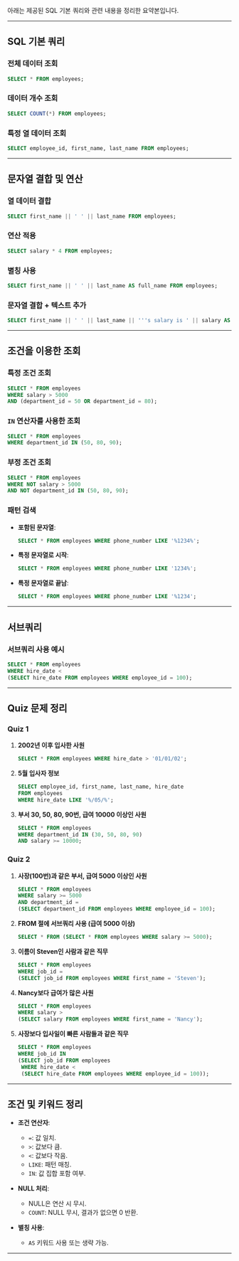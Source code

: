 아래는 제공된 SQL 기본 쿼리와 관련 내용을 정리한 요약본입니다.

---

## **SQL 기본 쿼리**

### **전체 데이터 조회**

```sql
SELECT * FROM employees;
```

### **데이터 개수 조회**

```sql
SELECT COUNT(*) FROM employees;
```

### **특정 열 데이터 조회**

```sql
SELECT employee_id, first_name, last_name FROM employees;
```

---

## **문자열 결합 및 연산**

### **열 데이터 결합**

```sql
SELECT first_name || ' ' || last_name FROM employees;
```

### **연산 적용**

```sql
SELECT salary * 4 FROM employees;
```

### **별칭 사용**

```sql
SELECT first_name || ' ' || last_name AS full_name FROM employees;
```

### **문자열 결합 + 텍스트 추가**

```sql
SELECT first_name || ' ' || last_name || '''s salary is ' || salary AS salary_info FROM employees;
```

---

## **조건을 이용한 조회**

### **특정 조건 조회**

```sql
SELECT * FROM employees
WHERE salary > 5000
AND (department_id = 50 OR department_id = 80);
```

### **`IN` 연산자를 사용한 조회**

```sql
SELECT * FROM employees
WHERE department_id IN (50, 80, 90);
```

### **부정 조건 조회**

```sql
SELECT * FROM employees
WHERE NOT salary > 5000
AND NOT department_id IN (50, 80, 90);
```

### **패턴 검색**

- **포함된 문자열**:
  ```sql
  SELECT * FROM employees WHERE phone_number LIKE '%1234%';
  ```
- **특정 문자열로 시작**:
  ```sql
  SELECT * FROM employees WHERE phone_number LIKE '1234%';
  ```
- **특정 문자열로 끝남**:
  ```sql
  SELECT * FROM employees WHERE phone_number LIKE '%1234';
  ```

---

## **서브쿼리**

### **서브쿼리 사용 예시**

```sql
SELECT * FROM employees
WHERE hire_date <
(SELECT hire_date FROM employees WHERE employee_id = 100);
```

---

## **Quiz 문제 정리**

### Quiz 1

1. **2002년 이후 입사한 사원**

   ```sql
   SELECT * FROM employees WHERE hire_date > '01/01/02';
   ```

2. **5월 입사자 정보**

   ```sql
   SELECT employee_id, first_name, last_name, hire_date
   FROM employees
   WHERE hire_date LIKE '%/05/%';
   ```

3. **부서 30, 50, 80, 90번, 급여 10000 이상인 사원**
   ```sql
   SELECT * FROM employees
   WHERE department_id IN (30, 50, 80, 90)
   AND salary >= 10000;
   ```

### Quiz 2

1. **사장(100번)과 같은 부서, 급여 5000 이상인 사원**

   ```sql
   SELECT * FROM employees
   WHERE salary >= 5000
   AND department_id =
   (SELECT department_id FROM employees WHERE employee_id = 100);
   ```

2. **FROM 절에 서브쿼리 사용 (급여 5000 이상)**

   ```sql
   SELECT * FROM (SELECT * FROM employees WHERE salary >= 5000);
   ```

3. **이름이 Steven인 사람과 같은 직무**

   ```sql
   SELECT * FROM employees
   WHERE job_id =
   (SELECT job_id FROM employees WHERE first_name = 'Steven');
   ```

4. **Nancy보다 급여가 많은 사원**

   ```sql
   SELECT * FROM employees
   WHERE salary >
   (SELECT salary FROM employees WHERE first_name = 'Nancy');
   ```

5. **사장보다 입사일이 빠른 사람들과 같은 직무**
   ```sql
   SELECT * FROM employees
   WHERE job_id IN
   (SELECT job_id FROM employees
    WHERE hire_date <
    (SELECT hire_date FROM employees WHERE employee_id = 100));
   ```

---

## **조건 및 키워드 정리**

- **조건 연산자**:

  - `=`: 값 일치.
  - `>`: 값보다 큼.
  - `<`: 값보다 작음.
  - `LIKE`: 패턴 매칭.
  - `IN`: 값 집합 포함 여부.

- **NULL 처리**:

  - NULL은 연산 시 무시.
  - `COUNT`: NULL 무시, 결과가 없으면 0 반환.

- **별칭 사용**:
  - `AS` 키워드 사용 또는 생략 가능.

---

